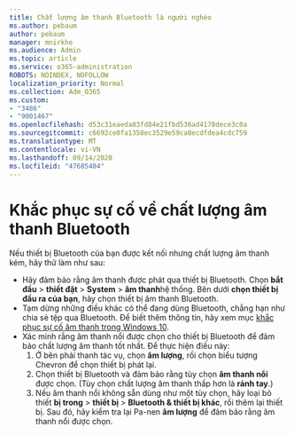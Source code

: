 ```yaml
---
title: Chất lượng âm thanh Bluetooth là người nghèo
ms.author: pebaum
author: pebaum
manager: mnirkhe
ms.audience: Admin
ms.topic: article
ms.service: o365-administration
ROBOTS: NOINDEX, NOFOLLOW
localization_priority: Normal
ms.collection: Adm_O365
ms.custom:
- "3486"
- "9001467"
ms.openlocfilehash: d53c31eaeda83fd84e21fbd536ad4178dece3c0a
ms.sourcegitcommit: c6692ce0fa1358ec3529e59ca0ecdfdea4cdc759
ms.translationtype: MT
ms.contentlocale: vi-VN
ms.lasthandoff: 09/14/2020
ms.locfileid: "47685404"
---
```

# <a name="fix-bluetooth-audio-quality-issue"></a>Khắc phục sự cố về chất lượng âm thanh Bluetooth

Nếu thiết bị Bluetooth của bạn được kết nối nhưng chất lượng âm thanh kém, hãy thử làm như sau:

- Hãy đảm bảo rằng âm thanh được phát qua thiết bị Bluetooth. Chọn **bắt đầu**  >  **thiết đặt**  >  **System**  >  **âm thanh**hệ thống. Bên dưới **chọn thiết bị đầu ra của bạn**, hãy chọn thiết bị âm thanh Bluetooth.
- Tạm dừng những điều khác có thể đang dùng Bluetooth, chẳng hạn như chia sẻ tệp qua Bluetooth. Để biết thêm thông tin, hãy xem mục [khắc phục sự cố âm thanh trong Windows 10](https://support.microsoft.com/help/4520288/windows-10-fix-sound-problems).
- Xác minh rằng âm thanh nổi được chọn cho thiết bị Bluetooth để đảm bảo chất lượng âm thanh tốt nhất. Để thực hiện điều này: 
    1. Ở bên phải thanh tác vụ, chọn **âm lượng**, rồi chọn biểu tượng Chevron để chọn thiết bị phát lại.
    2. Chọn thiết bị Bluetooth và đảm bảo rằng tùy chọn **âm thanh nổi** được chọn. (Tùy chọn chất lượng âm thanh thấp hơn là **rảnh tay**.)
    3. Nếu âm thanh nổi không sẵn dùng như một tùy chọn, hãy loại bỏ thiết **bị trong**  >  **thiết bị**  >  **Bluetooth & thiết bị khác**, rồi thêm lại thiết bị. Sau đó, hãy kiểm tra lại Pa-nen **âm lượng** để đảm bảo rằng âm thanh nổi được chọn.

